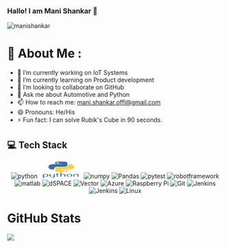 ### Hallo! I am Mani Shankar 👋

<p align="left"> <img src="https://komarev.com/ghpvc/?username=manishankarconnect&label=Views&color=blue&style=plastic&style=for-the-badge" alt="manishankar" /> </p>


# 💫 About Me :
- 🔭 I’m currently working on IoT Systems
- 🌱 I’m currently learning on Product development
- 👯 I’m looking to collaborate on GitHub
- 💬 Ask me about Automotive and Python
- 📫 How to reach me: mani.shankar.offl@gmail.com
- 😄 Pronouns: He/His
- ⚡ Fun fact: I can solve Rubik's Cube in 90 seconds.

## 💻 Tech Stack
<p align="center">
<img src="https://www.svgrepo.com/show/373484/c3.svg" alt="python" width="100" height="40" />  
<img src="https://raw.githubusercontent.com/devicons/devicon/master/icons/python/python-original-wordmark.svg" alt="python" width="100" height="40" />
<img src="https://upload.wikimedia.org/wikipedia/commons/3/31/NumPy_logo_2020.svg" alt="numpy" width="100" height="40" />
<img src="https://upload.wikimedia.org/wikipedia/commons/e/ed/Pandas_logo.svg" alt="Pandas" width="100" height="50" />
<img src="https://upload.wikimedia.org/wikipedia/commons/b/ba/Pytest_logo.svg" alt="pytest" width="100" height="50" /> 
<img src="https://www.svgrepo.com/show/374049/robotframework.svg" alt="robotframework" width="80" height="60"/>
<img src="https://upload.wikimedia.org/wikipedia/commons/2/21/Matlab_Logo.png" alt="matlab" width="65" height="45"/>
<img src="https://upload.wikimedia.org/wikipedia/commons/e/e2/Dspace_logo_2021.svg" alt="dSPACE" width="100" height="50" />
<img src="https://upload.wikimedia.org/wikipedia/commons/e/e3/Vector_Informatik_Logo.svg" alt="Vector" width="150" height="50"/>
<img src="https://upload.wikimedia.org/wikipedia/commons/a/a8/Microsoft_Azure_Logo.svg" alt="Azure" width="100" height="50"/>
<img src="https://elinux.org/images/c/cb/Raspberry_Pi_Logo.svg" alt="Raspberry Pi" width="40" height="50"/>
<img src="https://upload.wikimedia.org/wikipedia/commons/e/e0/Git-logo.svg" alt="Git" width="60" height="70"/>
<img src="https://upload.wikimedia.org/wikipedia/commons/e/e9/Jenkins_logo.svg" alt="Jenkins" width="60" height="70"/>
<img src="https://www.svgrepo.com/show/354321/selenium.svg" alt="Jenkins" width="60" height="70"/>
<img src="https://www.svgrepo.com/show/349437/linux.svg" alt="Linux" width="60" height="70"/> 
</p>


# GitHub Stats
<img width="48%" src="https://github-readme-stats.vercel.app/api?username=manishankarconnect&show_icons=true&theme=vue" />
